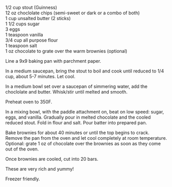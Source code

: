 --- 
---

1/2 cup stout (Guinness)  
12 oz choclolate chips (semi-sweet or dark or a combo of both)  
1 cup unsalted butter (2 sticks)  
1 1/2 cups sugar  
3 eggs  
1 teaspoon vanilla  
3/4 cup all purpose flour  
1 teaspoon salt  
1 oz chocolate to grate over the warm brownies (optional)  

Line a 9x9 baking pan with parchment paper.  

In a medium saucepan, bring the stout to boil and cook until reduced to 1/4 cup, about 5-7 minutes.  Let cool.

In a medium bowl set over a saucepan of simmering water, add the choclolate and butter.  Whisk/stir until melted and smooth.

Preheat oven to 350F.

In a mixing bowl, with the paddle attachment on, beat on low speed: sugar, eggs, and vanilla.  Gradually pour in melted chocolate
and the cooled reduced stout.  Fold in flour and salt.    Pour batter into prepared pan.

Bake brownies for about 40 minutes or until the top begins to crack.  Remove the pan from the oven and let cool completely 
at room temperature.  Optional:  grate 1 oz of chocolate over the brownies as soon as they come out of the oven.

Once brownies are cooled, cut into 20 bars. 

These are very rich and yummy!

Freezer friendly.
